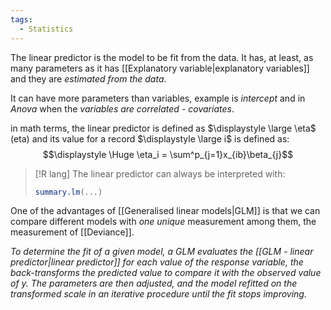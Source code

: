 ```yaml
---
tags:
  - Statistics
---
```

The linear predictor is the model to be fit from the data. It has, at least, as many parameters as it has [[Explanatory variable|explanatory variables]] and they are *estimated from the data*.

It can have more parameters than variables, example is *intercept* and in *Anova* when the *variables are correlated - covariates*.

in math terms, the linear predictor is defined as $\displaystyle \large \eta$ (eta) and its value for a record $\displaystyle \large i$ is defined as:
$$\displaystyle \Huge \eta_i = \sum^p_{j=1}x_{ib}\beta_{j}$$

>[!R lang]
> The linear predictor can always be interpreted with:
> ```R
> summary.lm(...)
> ```

One of the advantages of [[Generalised linear models|GLM]] is that we can compare different models with *one unique* measurement among them, the measurement of [[Deviance]].

*To determine the fit of a given model, a GLM evaluates the [[GLM - linear predictor|linear predictor]] for each value of the response variable, the back-transforms the predicted value to compare it with the observed value of y. The parameters are then adjusted, and the model refitted on the transformed scale in an iterative procedure until the fit stops improving.*